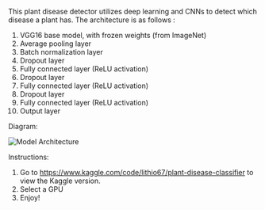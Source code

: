 This plant disease detector utilizes deep learning and CNNs to detect which disease a plant has. The architecture is as follows : 

1. VGG16 base model, with frozen weights (from ImageNet)
2. Average pooling layer
3. Batch normalization layer
4. Dropout layer
5. Fully connected layer (ReLU activation)
6. Dropout layer
7. Fully connected layer (ReLU activation)
8. Dropout layer
9. Fully connected layer (ReLU activation)
10. Output layer

    
Diagram:     

![Model Architecture](https://github.com/user-attachments/assets/c9c69f75-8415-4a9a-a41e-a25f489d7c5b)

Instructions: 

1. Go to https://www.kaggle.com/code/lithio67/plant-disease-classifier to view the Kaggle version.
2. Select a GPU
3. Enjoy!
